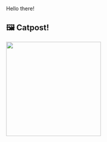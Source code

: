 Hello there!



## 🖼️ Catpost!

<sub>
    <img src="https://cdn2.thecatapi.com/images/br4.jpg" height="256">
</sub>

